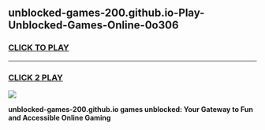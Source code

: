
## unblocked-games-200.github.io-Play-Unblocked-Games-Online-0o306
<h3>
<a href="https://premium76.site?title=unblocked-games-200.github.io&ref=24A">CLICK TO PLAY</a></h3>
<hr>

<h3>
<a href="https://premium76.site?title=unblocked-games-200.github.io&ref=24A">CLICK 2 PLAY</a>
  
</h3>

<a href="https://premium76.site?title=unblocked-games-200.github.io&ref=24A"><img src="https://clearcache.store/games.png"></a>


**unblocked-games-200.github.io games unblocked: Your Gateway to Fun and Accessible Online Gaming**
